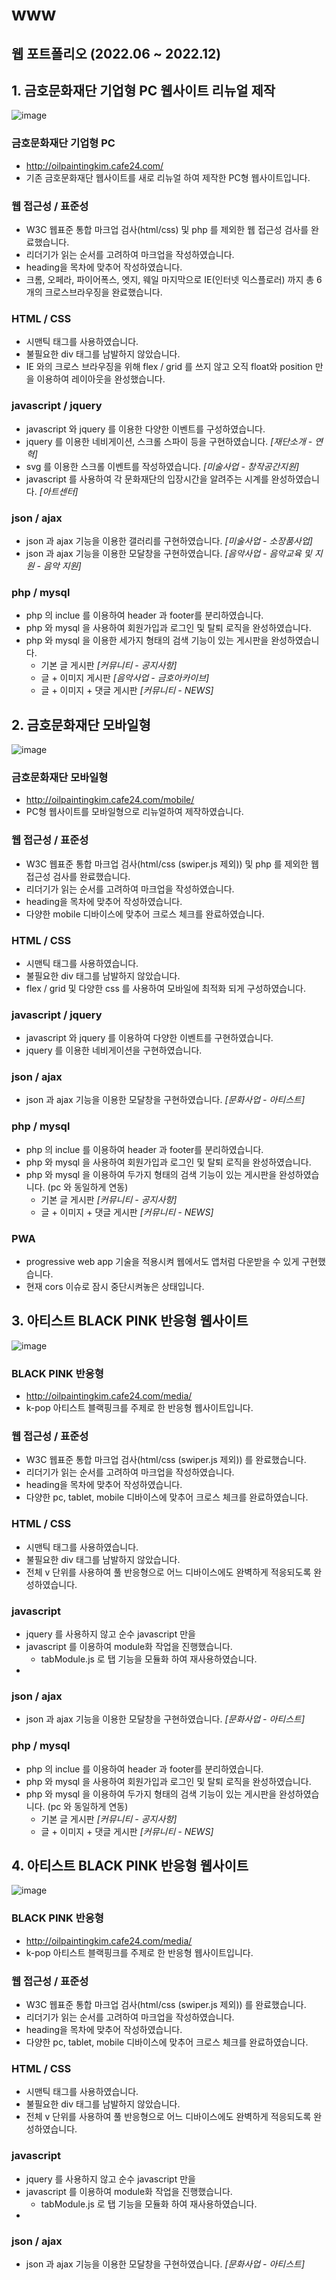 # www
## 웹 포트폴리오 (2022.06 ~ 2022.12)


## 1. 금호문화재단 기업형 PC 웹사이트 리뉴얼 제작
![image](https://user-images.githubusercontent.com/87026989/209488804-8ebecac0-ac9a-4414-9ee6-9134837a5135.png)

### 금호문화재단 기업형 PC
- http://oilpaintingkim.cafe24.com/
- 기존 금호문화재단 웹사이트를 새로 리뉴얼 하여 제작한 PC형 웹사이트입니다.

### 웹 접근성 / 표준성
- W3C 웹표준 통합 마크업 검사(html/css) 및 php 를 제외한 웹 접근성 검사를 완료했습니다.
- 리더기가 읽는 순서를 고려하여 마크업을 작성하였습니다.
- heading을 목차에 맞추어 작성하였습니다.
- 크롬, 오페라, 파이어폭스, 엣지, 웨일 마지막으로 IE(인터넷 익스플로러) 까지 총 6개의 크로스브라우징을 완료했습니다.

### HTML / CSS
- 시맨틱 태그를 사용하였습니다. 
- 불필요한 div 태그를 남발하지 않았습니다.
- IE 와의 크로스 브라우징을 위해 flex / grid 를 쓰지 않고 오직 float와 position 만을 이용하여 레이아웃을 완성했습니다.

### javascript / jquery
- javascript 와 jquery 를 이용한 다양한 이벤트를 구성하였습니다.
- jquery 를 이용한 네비게이션, 스크롤 스파이 등을 구현하였습니다. *[재단소개 - 연혁]*
- svg 를 이용한 스크롤 이벤트를 작성하였습니다. *[미술사업 - 창작공간지원]*
- javascript 를 사용하여 각 문화재단의 입장시간을 알려주는 시계를 완성하였습니다. *[아트센터]*

### json / ajax
- json 과 ajax 기능을 이용한 갤러리를 구현하였습니다. *[미술사업 - 소장품사업]*
- json 과 ajax 기능을 이용한 모달창을 구현하였습니다. *[음악사업 - 음악교육 및 지원 - 음악 지원]*

### php / mysql
- php 의 inclue 를 이용하여 header 과 footer를 분리하였습니다.
- php 와 mysql 을 사용하여 회원가입과 로그인 및 탈퇴 로직을 완성하였습니다.
- php 와 mysql 을 이용한 세가지 형태의 검색 기능이 있는 게시판을 완성하였습니다.
  - 기본 글 게시판 *[커뮤니티 - 공지사항]*
  - 글 + 이미지 게시판 *[음악사업 - 금호아카이브]*
  - 글 + 이미지 + 댓글 게시판 *[커뮤니티 - NEWS]*

## 2. 금호문화재단 모바일형
![image](https://user-images.githubusercontent.com/87026989/209492105-608622a5-ca9c-4fec-806f-4da687a41aa3.png)

### 금호문화재단 모바일형
- http://oilpaintingkim.cafe24.com/mobile/
- PC형 웹사이트를 모바일형으로 리뉴얼하여 제작하였습니다.

### 웹 접근성 / 표준성
- W3C 웹표준 통합 마크업 검사(html/css (swiper.js 제외)) 및 php 를 제외한 웹 접근성 검사를 완료했습니다.
- 리더기가 읽는 순서를 고려하여 마크업을 작성하였습니다.
- heading을 목차에 맞추어 작성하였습니다.
- 다양한 mobile 디바이스에 맞추어 크로스 체크를 완료하였습니다.

### HTML / CSS
- 시맨틱 태그를 사용하였습니다. 
- 불필요한 div 태그를 남발하지 않았습니다.
- flex / grid 및 다양한 css 를 사용하여 모바일에 최적화 되게 구성하였습니다.

### javascript / jquery
- javascript 와 jquery 를 이용하여 다양한 이벤트를 구현하였습니다.
- jquery 를 이용한 네비게이션을 구현하였습니다. 

### json / ajax
- json 과 ajax 기능을 이용한 모달창을 구현하였습니다. *[문화사업 - 아티스트]*

### php / mysql
- php 의 inclue 를 이용하여 header 과 footer를 분리하였습니다.
- php 와 mysql 을 사용하여 회원가입과 로그인 및 탈퇴 로직을 완성하였습니다.
- php 와 mysql 을 이용하여 두가지 형태의 검색 기능이 있는 게시판을 완성하였습니다. (pc 와 동일하게 연동)
  - 기본 글 게시판 *[커뮤니티 - 공지사항]*
  - 글 + 이미지 + 댓글 게시판 *[커뮤니티 - NEWS]*

### PWA
- progressive web app 기술을 적용시켜 웹에서도 앱처럼 다운받을 수 있게 구현했습니다.
- 현재 cors 이슈로 잠시 중단시켜놓은 상태입니다.

## 3. 아티스트 BLACK PINK 반응형 웹사이트
![image](https://user-images.githubusercontent.com/87026989/209496521-a3339d42-6400-45fe-8d85-c82941254a5e.png)

### BLACK PINK 반응형
- http://oilpaintingkim.cafe24.com/media/
- k-pop 아티스트 블랙핑크를 주제로 한 반응형 웹사이트입니다.

### 웹 접근성 / 표준성
- W3C 웹표준 통합 마크업 검사(html/css (swiper.js 제외)) 를 완료했습니다.
- 리더기가 읽는 순서를 고려하여 마크업을 작성하였습니다.
- heading을 목차에 맞추어 작성하였습니다.
- 다양한 pc, tablet, mobile 디바이스에 맞추어 크로스 체크를 완료하였습니다.

### HTML / CSS
- 시맨틱 태그를 사용하였습니다. 
- 불필요한 div 태그를 남발하지 않았습니다.
- 전체 v 단위를 사용하여 풀 반응형으로 어느 디바이스에도 완벽하게 적응되도록 완성하였습니다.

### javascript
- jquery 를 사용하지 않고 순수 javascript 만을 
- javascript 를 이용하여 module화 작업을 진행했습니다. 
  - tabModule.js 로 탭 기능을 모듈화 하여 재사용하였습니다.
- 

### json / ajax
- json 과 ajax 기능을 이용한 모달창을 구현하였습니다. *[문화사업 - 아티스트]*

### php / mysql
- php 의 inclue 를 이용하여 header 과 footer를 분리하였습니다.
- php 와 mysql 을 사용하여 회원가입과 로그인 및 탈퇴 로직을 완성하였습니다.
- php 와 mysql 을 이용하여 두가지 형태의 검색 기능이 있는 게시판을 완성하였습니다. (pc 와 동일하게 연동)
  - 기본 글 게시판 *[커뮤니티 - 공지사항]*
  - 글 + 이미지 + 댓글 게시판 *[커뮤니티 - NEWS]*

## 4. 아티스트 BLACK PINK 반응형 웹사이트
![image](https://user-images.githubusercontent.com/87026989/209496521-a3339d42-6400-45fe-8d85-c82941254a5e.png)

### BLACK PINK 반응형
- http://oilpaintingkim.cafe24.com/media/
- k-pop 아티스트 블랙핑크를 주제로 한 반응형 웹사이트입니다.

### 웹 접근성 / 표준성
- W3C 웹표준 통합 마크업 검사(html/css (swiper.js 제외)) 를 완료했습니다.
- 리더기가 읽는 순서를 고려하여 마크업을 작성하였습니다.
- heading을 목차에 맞추어 작성하였습니다.
- 다양한 pc, tablet, mobile 디바이스에 맞추어 크로스 체크를 완료하였습니다.

### HTML / CSS
- 시맨틱 태그를 사용하였습니다. 
- 불필요한 div 태그를 남발하지 않았습니다.
- 전체 v 단위를 사용하여 풀 반응형으로 어느 디바이스에도 완벽하게 적응되도록 완성하였습니다.

### javascript
- jquery 를 사용하지 않고 순수 javascript 만을 
- javascript 를 이용하여 module화 작업을 진행했습니다. 
  - tabModule.js 로 탭 기능을 모듈화 하여 재사용하였습니다.
- 

### json / ajax
- json 과 ajax 기능을 이용한 모달창을 구현하였습니다. *[문화사업 - 아티스트]*





